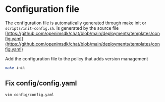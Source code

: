 # Configuration file

The configuration file is automatically generated through make init or `scripts/init-config.sh`. Is generated by the source file [https://github.com/openimsdk/chat/blob/main/deployments/templates/config.yaml](https://github.com/openimsdk/chat/blob/main/deployments/templates/config.yaml)

Add the configuration file to the policy that adds version management


```bash
make init
```

## Fix config/config.yaml

```bash
vim config/config.yaml
```
